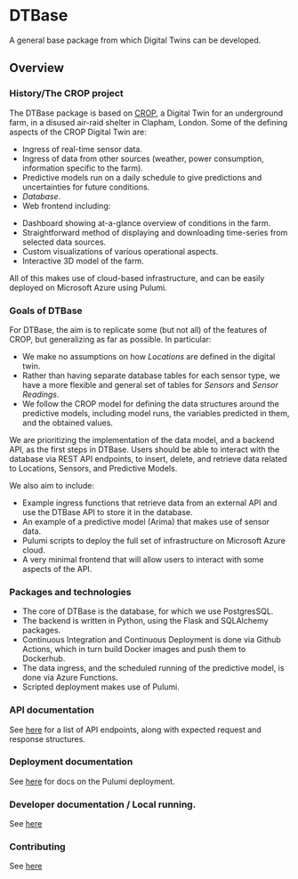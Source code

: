 # DTBase
A general base package from which Digital Twins can be developed.

## Overview

### History/The CROP project

The DTBase package is based on [CROP](https://github.com/alan-turing-institute/CROP), a Digital Twin for an underground farm, in a disused air-raid shelter in Clapham, London.   Some of the defining aspects of the CROP Digital Twin are:
* Ingress of real-time sensor data.
* Ingress of data from other sources (weather, power consumption, information specific to the farm).
* Predictive models run on a daily schedule to give predictions and uncertainties for future conditions.
* *Database*.
* Web frontend including:
 - Dashboard showing at-a-glance overview of conditions in the farm.
 - Straightforward method of displaying and downloading time-series from selected data sources.
 - Custom visualizations of various operational aspects.
 - Interactive 3D model of the farm.

All of this makes use of cloud-based infrastructure, and can be easily deployed on Microsoft Azure using Pulumi.

### Goals of DTBase

For DTBase, the aim is to replicate some (but not all) of the features of CROP, but generalizing as far as possible.  In particular:
* We make no assumptions on how *Locations* are defined in the digital twin.
* Rather than having separate database tables for each sensor type, we have a more flexible and general set of tables for *Sensors* and *Sensor Readings*.
* We follow the CROP model for defining the data structures around the predictive models, including model runs, the variables predicted in them, and the obtained values.

We are prioritizing the implementation of the data model, and a backend API, as the first steps in DTBase.  Users should be able to interact with the database via REST API endpoints, to insert, delete, and retrieve data related to Locations, Sensors, and Predictive Models.

We also aim to include:
* Example ingress functions that retrieve data from an external API and use the DTBase API to store it in the database.
* An example of a predictive model (Arima) that makes use of sensor data.
* Pulumi scripts to deploy the full set of infrastructure on Microsoft Azure cloud.
* A very minimal frontend that will allow users to interact with some aspects of the API.

### Packages and technologies

* The core of DTBase is the database, for which we use PostgresSQL.
* The backend is written in Python, using the Flask and SQLAlchemy packages.
* Continuous Integration and Continuous Deployment is done via Github Actions, which in turn build Docker images and push them to Dockerhub.
* The data ingress, and the scheduled running of the predictive model, is done via Azure Functions.
* Scripted deployment makes use of Pulumi.

### API documentation

See [here](dtbase/backend/README.md) for a list of API endpoints, along with expected request and response structures.


### Deployment documentation

See [here](infrastructure/README.md) for docs on the Pulumi deployment.

### Developer documentation / Local running.

See [here](DeveloperDocs.md)

### Contributing

See [here](Contributing.md)

